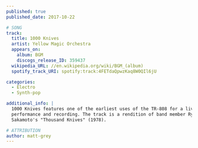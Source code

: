 ```yaml
---
published: true
published_date: 2017-10-22

# SONG
track:
  title: 1000 Knives
  artist: Yellow Magic Orchestra
  appears_on:
    album: BGM
    discogs_release_ID: 359437
  wikipedia_URL: //en.wikipedia.org/wiki/BGM_(album)
  spotify_track_URI: spotify:track:4FETdaQpwzKaq8W0QIl6jU

categories:
  - Electro
  - Synth-pop

additional_info: |
  1000 Knives features one of the earliest uses of the TR-808 for a live
  performance and recording. The track is a rendition of band member Ryuichi
  Sakamoto's "Thousand Knives" (1978).

# ATTRIBUTION
author: matt-grey
---
```


